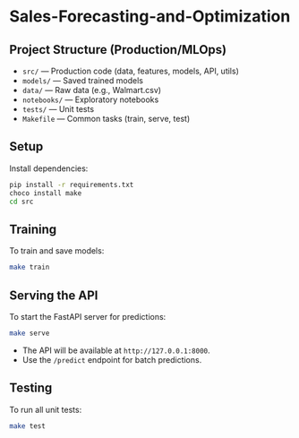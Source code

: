 # Sales-Forecasting-and-Optimization

## Project Structure (Production/MLOps)

- `src/` — Production code (data, features, models, API, utils)
- `models/` — Saved trained models
- `data/` — Raw data (e.g., Walmart.csv)
- `notebooks/` — Exploratory notebooks
- `tests/` — Unit tests
- `Makefile` — Common tasks (train, serve, test)

## Setup

Install dependencies:
```sh
pip install -r requirements.txt
choco install make
cd src
```

## Training

To train and save models:
```sh
make train
```

## Serving the API

To start the FastAPI server for predictions:
```sh
make serve
```

- The API will be available at `http://127.0.0.1:8000`.
- Use the `/predict` endpoint for batch predictions.

## Testing

To run all unit tests:
```sh
make test
```
